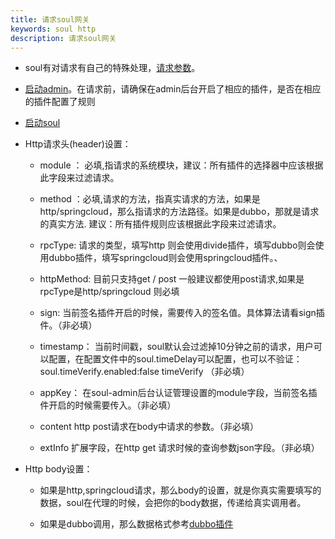 ```yaml
---
title: 请求soul网关
keywords: soul http
description: 请求soul网关
---
```




* soul有对请求有自己的特殊处理，[请求参数](request.md)。

* [启动admin](admin.md)。在请求前，请确保在admin后台开启了相应的插件，是否在相应的插件配置了规则  

* [启动soul](server.md)

* Http请求头(header)设置：

     * module ： 必填,指请求的系统模块，建议：所有插件的选择器中应该根据此字段来过滤请求。

     * method ：必填,请求的方法，指真实请求的方法，如果是http/springcloud，那么指请求的方法路径。如果是dubbo，那就是请求的真实方法.
                 建议：所有插件规则应该根据此字段来过滤请求。  
                  
     *  rpcType: 请求的类型，填写http 则会使用divide插件，填写dubbo则会使用dubbo插件，填写springcloud则会使用springcloud插件。、

     * httpMethod: 目前只支持get / post 一般建议都使用post请求,如果是rpcType是http/springcloud 则必填

     * sign: 当前签名插件开启的时候，需要传入的签名值。具体算法请看sign插件。（非必填）

     * timestamp： 当前时间戳，soul默认会过滤掉10分钟之前的请求，用户可以配置，在配置文件中的soul.timeDelay可以配置，也可以不验证：soul.timeVerify.enabled:false timeVerify （非必填）

     * appKey： 在soul-admin后台认证管理设置的module字段，当前签名插件开启的时候需要传入。（非必填）

     * content http post请求在body中请求的参数。（非必填）
    
     * extInfo 扩展字段，在http get 请求时候的查询参数json字段。（非必填）

     
* Http body设置：
  
     * 如果是http,springcloud请求，那么body的设置，就是你真实需要填写的数据，soul在代理的时候，会把你的body数据，传递给真实调用者。

     * 如果是dubbo调用，那么数据格式参考[dubbo插件](dubbo.md)
